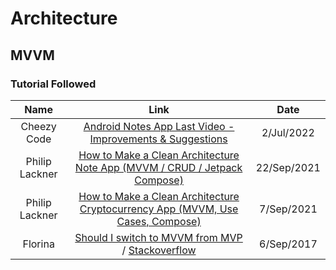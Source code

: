 # Architecture

## MVVM

### Tutorial Followed

|Name|Link|Date
|:-:|:-:|:-:
|Cheezy Code|[Android Notes App Last Video - Improvements & Suggestions](https://www.youtube.com/watch?v=CEifFyzYfSI)|2/Jul/2022
|Philip Lackner|[How to Make a Clean Architecture Note App (MVVM / CRUD / Jetpack Compose)](https://www.youtube.com/watch?v=8YPXv7xKh2w)|22/Sep/2021
|Philip Lackner|[How to Make a Clean Architecture Cryptocurrency App (MVVM, Use Cases, Compose)](https://www.youtube.com/watch?v=EF33KmyprEQ)|7/Sep/2021
|Florina|[Should I switch to MVVM from MVP](https://youtube.com/watch?v=Ts-uxYiBEQ8&t=549s) / [Stackoverflow](https://stackoverflow.com/a/46763456/4754141)|6/Sep/2017

